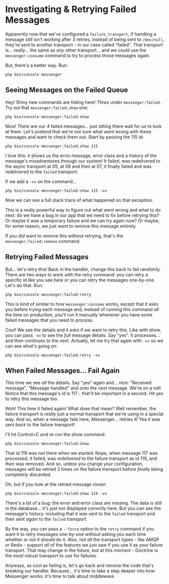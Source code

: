 # Investigating & Retrying Failed Messages

Apparently now that we've configured a `failure_transport`, if handling a message
*still* isn't working after 3 retries, instead of being sent to `/dev/null`, they're
sent to another transport - in our case called "failed". That transport is... really...
the same as *any* other transport... and we *could* use the `messenger:consume` command
to try to process those messages again.

But, there's a better way. Run:

```terminal
php bin/console messenger
```

## Seeing Messages on the Failed Queue

Hey! Shiny new commands are hiding here! *Three* under `messenger:failed`.
Try out that `messenger:failed:show` one:

```terminal-silent
php bin/console messenger:failed:show
```

Nice! *There* are our *4* failed messages... just sitting there wait for us to look
at them. Let's pretend that we're not sure what went wrong with these messages and
want to check them out. Start by passing the 115 id:

```terminal-silent
php bin/console messenger:failed:show 115
```

I love this: it shows us the error message, error class and a history of the
message's misadventures through our system! It failed, was redelivered to the async
transport at 05, at 06 and then at 07, it finally failed and was redelivered to
the `failed` transport.

If we add a `-vv` on the command...

```terminal-silent
php bin/console messenger:failed:show 115 -vv
```

*Now* we can see a full stack trace of what happened on that exception.

This is a really powerful way to figure out what went wrong and what to do next:
do we have a bug in our app that we need to fix before retrying this? Or maybe it
was a temporary failure and we can try again now? Or maybe, for some reason, we
just want to remove this message entirely.

If you *did* want to remove this without retrying, that's the
`messenger:failed:remove` command.

## Retrying Failed Messages

But... let's retry this! Back in the handler, change this back to fail randomly.
There are two ways to work with the retry command: you can retry a specific id
like you see here *or* you can retry the messages one-by-one. Let's do that. Run:

```terminal
php bin/console messenger:failed:retry
```

This is kind of similar to how `messenger:consume` works, except that it asks
you before trying each message and, instead of running this command *all* the time
on production, you'll run it manually whenever you have some failed messages
that you need to process.

Cool! We see the details and it asks if we want to retry this. Like with show,
you can pass `-vv` to see the *full* message details. Say "yes". It processes...
and then continues to the next. Actually, let me try that again with `-vv` so
we can see what's going on:

```terminal-silent
php bin/console messenger:failed:retry -vv
```

## When Failed Messages... Fail Again

*This* time we see *all* the details. Say "yes" again and... nice: "Received message",
"Message handled" and onto the *next* message. We're on a roll! Notice that this
message's id is 117 - that'll be important in a second. Hit yes to retry this
message too.

Woh! This time it failed again! What does that mean? Well remember, the failure
transport is *really* just a normal transport that we're using in a special way.
And so, when a message fails here, Messenger... retries it! Yea it was sent *back*
to the failure transport!

I'll hit Control+C and re-run the show command:

```terminal-silent
php bin/console messenger:failed:show
```

That id 119 was *not* there when we started. Nope, when message 117 was processed,
it failed, was *redelivered* to the failure transport as id 119, and *then* was
removed. And so, unless you change your configuration, messages will be retried 3
times on the failure transport before *finally* being *completely* discarded.

Oh, but if you look at the retried message closer:

```terminal-silent
php bin/console messenger:failed:show 119 -vv
```

There's a bit of a bug: the error and error class are missing. The data *is* still
in the database... it's just not displayed correctly here. But you *can* see the
message's history: including that it was sent to the `failed` transport and then
sent *again* to the `failed` transport.

By the way, you can pass a `--force` option to the `retry` command if you
want it to retry messages one-by-one *without* asking you each time whether or
not it should do it. Also, not *all* the transport types - like AMQP or Redis -
support *all* of the features we just saw if you use it as your failure transport.
That may change in the future, but at this moment - Doctrine is the *most* robust
transport to use for failures.

Anyways, as cool as failing is, let's go back and remove the code that's breaking
our handler. Because... it's time to take a step deeper into how Messenger works:
it's time to talk about middleware.
